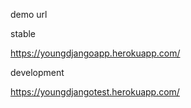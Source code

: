 
demo url

stable

https://youngdjangoapp.herokuapp.com/

development

https://youngdjangotest.herokuapp.com/

